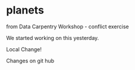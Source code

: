 # planets

from Data Carpentry Workshop - conflict exercise

We started working on this yesterday.

Local Change!

Changes on git hub
